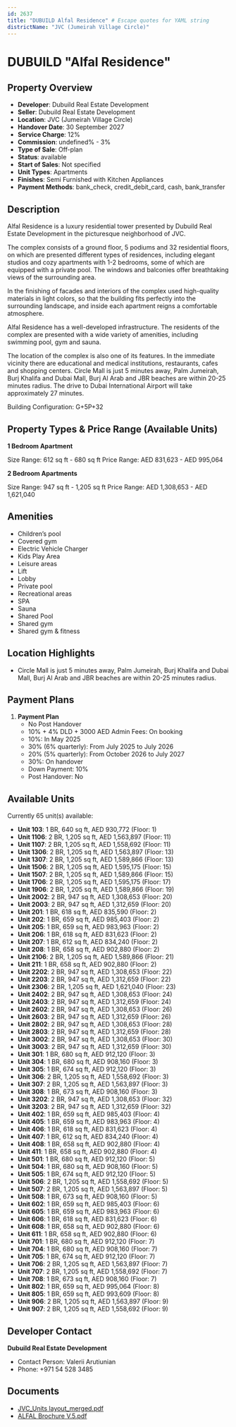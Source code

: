 ```yaml
---
id: 2637
title: "DUBUILD Alfal Residence" # Escape quotes for YAML string
districtName: "JVC (Jumeirah Village Circle)"
---
```


# DUBUILD "Alfal Residence"

## Property Overview
- **Developer**: Dubuild Real Estate Development
- **Seller**: Dubuild Real Estate Development
- **Location**: JVC (Jumeirah Village Circle)
- **Handover Date**: 30 September 2027
- **Service Charge**: 12%
- **Commission**: undefined% - 3%
- **Type of Sale**: Off-plan
- **Status**: available
- **Start of Sales**: Not specified
- **Unit Types**: Apartments
- **Finishes**: Semi Furnished with Kitchen Appliances
- **Payment Methods**: bank_check, credit_debit_card, cash, bank_transfer

## Description
Alfal Residence is a luxury residential tower presented by Dubuild Real Estate Development in the picturesque neighborhood of JVC. 

The complex consists of a ground floor, 5 podiums and 32 residential floors, on which are presented different types of residences, including elegant studios and cozy apartments with 1-2 bedrooms, some of which are equipped with a private pool. The windows and balconies offer breathtaking views of the surrounding area. 

In the finishing of facades and interiors of the complex used high-quality materials in light colors, so that the building fits perfectly into the surrounding landscape, and inside each apartment reigns a comfortable atmosphere.

Alfal Residence has a well-developed infrastructure. The residents of the complex are presented with a wide variety of amenities, including swimming pool, gym and sauna. 

The location of the complex is also one of its features. In the immediate vicinity there are educational and medical institutions, restaurants, cafes and shopping centers. Circle Mall is just 5 minutes away, Palm Jumeirah, Burj Khalifa and Dubai Mall, Burj Al Arab and JBR beaches are within 20-25 minutes radius. The drive to Dubai International Airport will take approximately 27 minutes.

Building Configuration: G+5P+32

## Property Types & Price Range (Available Units)
**1 Bedroom Apartment**

Size Range: 612 sq ft - 680 sq ft
Price Range: AED 831,623 - AED 995,064

**2 Bedroom Apartments**

Size Range: 947 sq ft - 1,205 sq ft
Price Range: AED 1,308,653 - AED 1,621,040

## Amenities
- Children’s pool
- Covered gym
- Electric Vehicle Charger
- Kids Play Area
- Leisure areas
- Lift
- Lobby
- Private pool
- Recreational areas
- SPA
- Sauna
- Shared Pool
- Shared gym
- Shared gym & fitness

## Location Highlights
- Circle Mall is just 5 minutes away, Palm Jumeirah, Burj Khalifa and Dubai Mall, Burj Al Arab and JBR beaches are within 20-25 minutes radius.

## Payment Plans
1. **Payment Plan**
   - No Post Handover
   - 10% + 4% DLD + 3000 AED Admin Fees: On booking
   - 10%: In May 2025
   - 30% (6% quarterly): From July 2025 to July 2026
   - 20% (5% quarterly): From October 2026 to July 2027
   - 30%: On handover
   - Down Payment: 10%
   - Post Handover: No

## Available Units
Currently 65 unit(s) available:
- **Unit 103**: 1 BR, 640 sq ft, AED 930,772 (Floor: 1)
- **Unit 1106**: 2 BR, 1,205 sq ft, AED 1,563,897 (Floor: 11)
- **Unit 1107**: 2 BR, 1,205 sq ft, AED 1,558,692 (Floor: 11)
- **Unit 1306**: 2 BR, 1,205 sq ft, AED 1,563,897 (Floor: 13)
- **Unit 1307**: 2 BR, 1,205 sq ft, AED 1,589,866 (Floor: 13)
- **Unit 1506**: 2 BR, 1,205 sq ft, AED 1,595,175 (Floor: 15)
- **Unit 1507**: 2 BR, 1,205 sq ft, AED 1,589,866 (Floor: 15)
- **Unit 1706**: 2 BR, 1,205 sq ft, AED 1,595,175 (Floor: 17)
- **Unit 1906**: 2 BR, 1,205 sq ft, AED 1,589,866 (Floor: 19)
- **Unit 2002**: 2 BR, 947 sq ft, AED 1,308,653 (Floor: 20)
- **Unit 2003**: 2 BR, 947 sq ft, AED 1,312,659 (Floor: 20)
- **Unit 201**: 1 BR, 618 sq ft, AED 835,590 (Floor: 2)
- **Unit 202**: 1 BR, 659 sq ft, AED 985,403 (Floor: 2)
- **Unit 205**: 1 BR, 659 sq ft, AED 983,963 (Floor: 2)
- **Unit 206**: 1 BR, 618 sq ft, AED 831,623 (Floor: 2)
- **Unit 207**: 1 BR, 612 sq ft, AED 834,240 (Floor: 2)
- **Unit 208**: 1 BR, 658 sq ft, AED 902,880 (Floor: 2)
- **Unit 2106**: 2 BR, 1,205 sq ft, AED 1,589,866 (Floor: 21)
- **Unit 211**: 1 BR, 658 sq ft, AED 902,880 (Floor: 2)
- **Unit 2202**: 2 BR, 947 sq ft, AED 1,308,653 (Floor: 22)
- **Unit 2203**: 2 BR, 947 sq ft, AED 1,312,659 (Floor: 22)
- **Unit 2306**: 2 BR, 1,205 sq ft, AED 1,621,040 (Floor: 23)
- **Unit 2402**: 2 BR, 947 sq ft, AED 1,308,653 (Floor: 24)
- **Unit 2403**: 2 BR, 947 sq ft, AED 1,312,659 (Floor: 24)
- **Unit 2602**: 2 BR, 947 sq ft, AED 1,308,653 (Floor: 26)
- **Unit 2603**: 2 BR, 947 sq ft, AED 1,312,659 (Floor: 26)
- **Unit 2802**: 2 BR, 947 sq ft, AED 1,308,653 (Floor: 28)
- **Unit 2803**: 2 BR, 947 sq ft, AED 1,312,659 (Floor: 28)
- **Unit 3002**: 2 BR, 947 sq ft, AED 1,308,653 (Floor: 30)
- **Unit 3003**: 2 BR, 947 sq ft, AED 1,312,659 (Floor: 30)
- **Unit 301**: 1 BR, 680 sq ft, AED 912,120 (Floor: 3)
- **Unit 304**: 1 BR, 680 sq ft, AED 908,160 (Floor: 3)
- **Unit 305**: 1 BR, 674 sq ft, AED 912,120 (Floor: 3)
- **Unit 306**: 2 BR, 1,205 sq ft, AED 1,558,692 (Floor: 3)
- **Unit 307**: 2 BR, 1,205 sq ft, AED 1,563,897 (Floor: 3)
- **Unit 308**: 1 BR, 673 sq ft, AED 908,160 (Floor: 3)
- **Unit 3202**: 2 BR, 947 sq ft, AED 1,308,653 (Floor: 32)
- **Unit 3203**: 2 BR, 947 sq ft, AED 1,312,659 (Floor: 32)
- **Unit 402**: 1 BR, 659 sq ft, AED 985,403 (Floor: 4)
- **Unit 405**: 1 BR, 659 sq ft, AED 983,963 (Floor: 4)
- **Unit 406**: 1 BR, 618 sq ft, AED 831,623 (Floor: 4)
- **Unit 407**: 1 BR, 612 sq ft, AED 834,240 (Floor: 4)
- **Unit 408**: 1 BR, 658 sq ft, AED 902,880 (Floor: 4)
- **Unit 411**: 1 BR, 658 sq ft, AED 902,880 (Floor: 4)
- **Unit 501**: 1 BR, 680 sq ft, AED 912,120 (Floor: 5)
- **Unit 504**: 1 BR, 680 sq ft, AED 908,160 (Floor: 5)
- **Unit 505**: 1 BR, 674 sq ft, AED 912,120 (Floor: 5)
- **Unit 506**: 2 BR, 1,205 sq ft, AED 1,558,692 (Floor: 5)
- **Unit 507**: 2 BR, 1,205 sq ft, AED 1,563,897 (Floor: 5)
- **Unit 508**: 1 BR, 673 sq ft, AED 908,160 (Floor: 5)
- **Unit 602**: 1 BR, 659 sq ft, AED 985,403 (Floor: 6)
- **Unit 605**: 1 BR, 659 sq ft, AED 983,963 (Floor: 6)
- **Unit 606**: 1 BR, 618 sq ft, AED 831,623 (Floor: 6)
- **Unit 608**: 1 BR, 658 sq ft, AED 902,880 (Floor: 6)
- **Unit 611**: 1 BR, 658 sq ft, AED 902,880 (Floor: 6)
- **Unit 701**: 1 BR, 680 sq ft, AED 912,120 (Floor: 7)
- **Unit 704**: 1 BR, 680 sq ft, AED 908,160 (Floor: 7)
- **Unit 705**: 1 BR, 674 sq ft, AED 912,120 (Floor: 7)
- **Unit 706**: 2 BR, 1,205 sq ft, AED 1,563,897 (Floor: 7)
- **Unit 707**: 2 BR, 1,205 sq ft, AED 1,558,692 (Floor: 7)
- **Unit 708**: 1 BR, 673 sq ft, AED 908,160 (Floor: 7)
- **Unit 802**: 1 BR, 659 sq ft, AED 995,064 (Floor: 8)
- **Unit 805**: 1 BR, 659 sq ft, AED 993,609 (Floor: 8)
- **Unit 906**: 2 BR, 1,205 sq ft, AED 1,563,897 (Floor: 9)
- **Unit 907**: 2 BR, 1,205 sq ft, AED 1,558,692 (Floor: 9)

## Developer Contact
**Dubuild Real Estate Development**
- Contact Person: Valerii Arutiunian
- Phone: +971 54 528 3485

## Documents
- [JVC_Units layout_merged.pdf](https://cdn.geniemap.net/2024/07/28/w8CTzZKgP6l8fmj5ui2zDsKgvz1HB0CRW8Ie0eRl.pdf)
- [ALFAL Brochure V.5.pdf](https://cdn.geniemap.net/2024/09/17/EeglaFLc7voUEdbPXTwCybDV1fjzajrOv0uruhpa.pdf)
